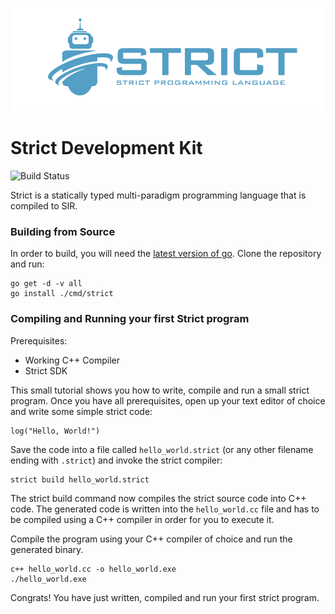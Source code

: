 <p align="center"><img src="docs/assets/banner.png" width="500"></p>

# Strict Development Kit
![Build Status](https://api.travis-ci.org/strict-lang/sdk.svg?branch=master)

Strict is a statically typed multi-paradigm programming language that is
compiled to SIR.

### Building from Source

In order to build, you will need the [latest version of go](https://golang.org/).
Clone the repository and run:

```shell script
go get -d -v all
go install ./cmd/strict
```

### Compiling and Running your first Strict program

Prerequisites:
  - Working C++ Compiler
  - Strict SDK

This small tutorial shows you how to write, compile and run a small strict
program. Once you have all prerequisites, open up your text editor of choice
and write some simple strict code:

```strict
log("Hello, World!")
```

Save the code into a file called `hello_world.strict` (or any other filename
ending with `.strict`) and invoke the strict compiler:

```
strict build hello_world.strict
```

The strict build command now compiles the strict source code into C++ code. The
generated code is written into the `hello_world.cc` file and has to be compiled
using a C++ compiler in order for you to execute it.

Compile the program using your C++ compiler of choice and run the
generated binary.

```
c++ hello_world.cc -o hello_world.exe
./hello_world.exe
```

Congrats! You have just written, compiled and run your first strict program.
